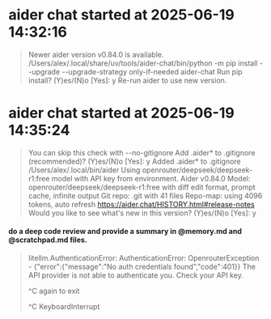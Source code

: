
# aider chat started at 2025-06-19 14:32:16

> Newer aider version v0.84.0 is available.
> /Users/alex/.local/share/uv/tools/aider-chat/bin/python -m pip install --upgrade --upgrade-strategy only-if-needed aider-chat
> Run pip install? (Y)es/(N)o [Yes]: y
> Re-run aider to use new version.

# aider chat started at 2025-06-19 14:35:24

> You can skip this check with --no-gitignore
> Add .aider* to .gitignore (recommended)? (Y)es/(N)o [Yes]: y
> Added .aider* to .gitignore
> /Users/alex/.local/bin/aider
> Using openrouter/deepseek/deepseek-r1:free model with API key from environment.
> Aider v0.84.0
> Model: openrouter/deepseek/deepseek-r1:free with diff edit format, prompt cache, infinite output
> Git repo: .git with 41 files
> Repo-map: using 4096 tokens, auto refresh
> https://aider.chat/HISTORY.html#release-notes
> Would you like to see what's new in this version? (Y)es/(N)o [Yes]: y

#### do a deep code review and provide a summary in @memory.md and @scratchpad.md files.
> litellm.AuthenticationError: AuthenticationError: OpenrouterException - {"error":{"message":"No auth credentials found","code":401}}
> The API provider is not able to authenticate you. Check your API key.
>
>
> ^C again to exit
>
>
> ^C KeyboardInterrupt
